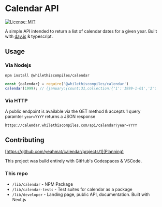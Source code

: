 # Calendar API

[![License: MIT](https://img.shields.io/badge/License-MIT-yellow.svg)](https://opensource.org/licenses/MIT)

A simple API intended to return a list of calendar dates for a given year. Built with [day.js](https://day.js.org/) & typescript.

## Usage

### Via Nodejs

```shell
npm install @whilethiscompiles/calendar
```

```js
const {calendar} = require('@whilethiscompiles/calendar')
calendar(1999); // {january:{count:31,collection:{'1':'1999-1-01','2':'1999-1-02','3':'1999-1-03','4':'1999-1-04','5':'1999-1-05','6':'1999-1-06','7':'1999-1-07','8':'1999-1-08','9':'1999-1-09','10':'1999-1-10','11':'1999-1-11','12':'1999-1-12','13':'1999-1-13','14':'1999-1-14','15':'1999-1-15','16':'1999-1-16','17':'1999-1-17','18':'1999-1-18','19':'1999-1-19','20':'1999-1-20','21':'1999-1-21','22':'1999-1-22','23':'1999-1-23','24':'1999-1-24','25':'1999-1-25','26':'1999-1-26','27':'1999-1-27','28':'1999-1-28','29':'1999-1-29','30':'1999-1-30','31':'1999-1-31'}},february:{count:28,collection:{'1':'1999-2-01','2':'1999-2-02',....
```

### Via HTTP

A public endpoint is available via the GET method & accepts 1 query paramter `year=YYYY` returns a JSON response

```
https://calendar.whilethiscompiles.com/api/calendar?year=YYYY
```

## Contributing 
[https://github.com/yeahmat/calendar/projects/1](Planning)

This project was build entirely with GitHub's Codespaces & VSCode. 

### This repo
- `/lib/calendar` - NPM Package
- `/lib/calendar-tests` - Test suites for calendar as a package
- `/lib/developer` - Landing page, public API, documentation. Built with Next.js